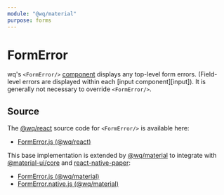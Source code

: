 ```yaml
---
module: "@wq/material"
purpose: forms
---
```


# FormError

wq's `<FormError/>` [component] displays any top-level form errors.  (Field-level errors are displayed within each [input component][input]).  It is generally not necessary to override `<FormError/>`.

## Source

The [@wq/react] source code for `<FormError/>` is available here:

 * [FormError.js (@wq/react)][react-src]

This base implementation is extended by [@wq/material] to integrate with [@material-ui/core] and [react-native-paper]:

 * [FormError.js (@wq/material)][material-src]
 * [FormError.native.js (@wq/material)][material-native-src]

[component]: ./index.md
[inputs]: ../inputs/index.md
[@wq/react]: ../@wq/react.md
[@wq/material]: ../@wq/material.md

[@material-ui/core]: https://material-ui.com/
[react-native-paper]: https://callstack.github.io/react-native-paper/

[react-src]: https://github.com/wq/wq.app/blob/main/packages/react/src/components/FormError.js
[material-src]: https://github.com/wq/wq.app/blob/main/packages/material/src/components/FormError.js
[material-native-src]: https://github.com/wq/wq.app/blob/main/packages/material/src/components/FormError.native.js
